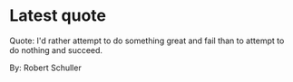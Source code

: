 # Latest quote 

Quote: I'd rather attempt to do something great and fail than to attempt to do nothing and succeed. 

By: Robert Schuller